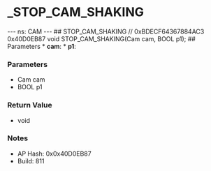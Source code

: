 # _STOP_CAM_SHAKING

--- ns: CAM --- ## STOP_CAM_SHAKING  // 0xBDECF64367884AC3 0x40D0EB87 void STOP_CAM_SHAKING(Cam cam, BOOL p1);   ## Parameters * **cam**: * **p1**:

### Parameters
* Cam cam
* BOOL p1

### Return Value
* void

### Notes
* AP Hash: 0x0x40D0EB87
* Build: 811

